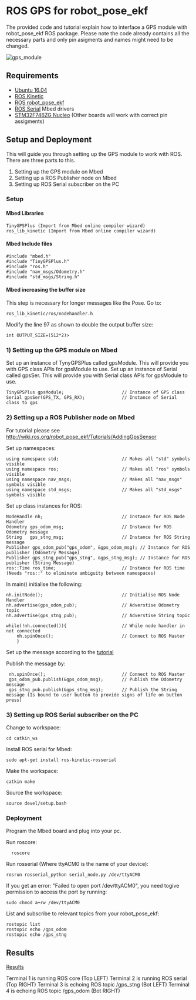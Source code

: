 # ROS GPS for robot_pose_ekf
The provided code and tutorial explain how to interface a GPS module with robot_pose_ekf ROS package.
Please note the code already contains all the necessary parts and only pin asigments and names might need to be changed.

![gps_module](https://storage.googleapis.com/stateless-www-faranux-com/2017/08/GYNEO6MV2-GPS-Module-NEO-6M-GY-NEO6MV2.jpg)


## Requirements
* [Ubuntu 16.04](https://wiki.ubuntu.com/XenialXerus/ReleaseNotes)
* [ROS Kinetic](http://wiki.ros.org/kinetic)
* [ROS robot_pose_ekf](http://wiki.ros.org/robot_pose_ekf)
* [ROS Serial](http://wiki.ros.org/usb_cam) Mbed drivers
* [STM32F746ZG Nucleo](https://www.st.com/en/evaluation-tools/nucleo-f746zg.html) (Other boards will work with correct pin assigments)

## Setup and Deployment
This will guide you through setting up the GPS module to work with ROS. There are three parts to this.
  1) Setting up the GPS module on Mbed
  2) Setting up a ROS Publisher node on Mbed
  3) Setting up ROS Serial subscriber on the PC

### Setup

#### Mbed Libraries 

    TinyGPSPlus (Import from Mbed online compiler wizard)
    ros_lib_kinetic (Import from Mbed online compiler wizard)

#### Mbed Include files
    
    #include "mbed.h"
    #include "TinyGPSPlus.h"
    #include "ros.h" 
    #include "nav_msgs/Odometry.h" 
    #include "std_msgs/String.h"
    
#### Mbed increasing the buffer size
This step is necessary for longer messages like the Pose.
Go to:

    ros_lib_kinetic/ros/nodehandler.h
    
Modify the line 97 as shown to double the output buffer size:
    
    int OUTPUT_SIZE=(512*2)>
    
### 1) Setting up the GPS module on Mbed

Set up an instance of TynyGPSPlus called gpsModule. This will provide you with GPS class APIs for gpsModule to use.
Set up an instance of Serial called gpsSer. This will provide you with Serial class APIs for gpsModule to use.

    TinyGPSPlus gpsModule;                      // Instance of GPS class
    Serial gpsSer(GPS_TX, GPS_RX);              // Instance of Serial class to gps

### 2) Setting up a ROS Publisher node on Mbed

For tutorial please see http://wiki.ros.org/robot_pose_ekf/Tutorials/AddingGpsSensor

Set up namespaces:

    using namespace std;                        // Makes all "std" symbols visible
    using namespace ros;                        // Makes all "ros" symbols visible
    using namespace nav_msgs;                   // Makes all "nav_msgs" symbols visible
    using namespace std_msgs;                   // Makes all "std_msgs" symbols visible

Set up class instances for ROS:
    
    NodeHandle nh;                              // Instance for ROS Node Handler
    Odometry gps_odom_msg;                      // Instance for ROS Odometry message
    String   gps_stng_msg;                      // Instance for ROS String message
    Publisher gps_odom_pub("gps_odom", &gps_odom_msg); // Instance for ROS publisher (Odometry Message)
    Publisher gps_stng_pub("gps_stng", &gps_stng_msg); // Instance for ROS publisher (String Message)
    ros::Time ros_time;                         // Instance for ROS time (Needs "ros::" to eliminate ambiguity between namespaces)

In main() initialise the following:

    nh.initNode();                              // Initialise ROS Node Handler
    nh.advertise(gps_odom_pub);                 // Adverstise Odometry topic
    nh.advertise(gps_stng_pub);                 // Adverstise String topic
    
    while(!nh.connected()){                     // While node handler in not connected
        nh.spinOnce();                          // Connect to ROS Master
        }
    
Set up the message according to the [tutorial](http://wiki.ros.org/robot_pose_ekf/Tutorials/AddingGpsSensor)

Publish the message by: 
    
     nh.spinOnce();                             // Connect to ROS Master
     gps_odom_pub.publish(&gps_odom_msg);       // Publish the Odometry message
     gps_stng_pub.publish(&gps_stng_msg);       // Publish the String message (Is bound to user button to provide signs of life on button press)

### 3) Setting up ROS Serial subscriber on the PC

Change to workspace:

    cd catkin_ws

Install ROS serial for Mbed:

    sudo apt-get install ros-kinetic-rosserial
    
Make the workspace:

    catkin make
    
Source the workspace:

    source devel/setup.bash

### Deployment
  
Program the Mbed board and plug into your pc.
  
Run roscore:
      
      roscore 
      
Run rosserial (Where ttyACM0 is the name of your device):

    rosrun rosserial_python serial_node.py /dev/ttyACM0
    
If you get an error: "Failed to open port /dev/ttyACM0", you need togive permission to access the port by running:
    
    sudo chmod a+rw /dev/ttyACM0
    
List and subscribe to relevant topics from your robot_pose_ekf:

    rostopic list
    rostopic echo /gps_odom
    rostopic echo /gps_stng
    
## Results
[Results](https://raw.githubusercontent.com/badmanwillis/Proj515-Alpha-Master/master/ros_gps/Screenshot%20from%202019-02-25%2015-05-16.png)

Terminal 1 is running ROS core (Top LEFT)
Terminal 2 is running ROS serial (Top RIGHT)
Terminal 3 is echoing ROS topic /gps_stng (Bot LEFT)
Terminal 4 is echoing ROS topic /gps_odom (Bot RIGHT)
